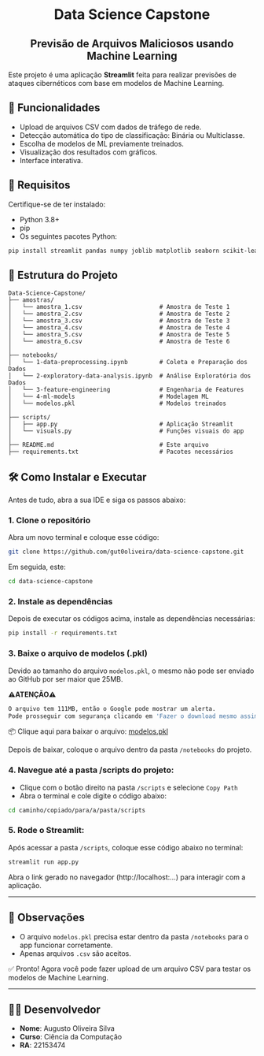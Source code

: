<h1 align="center">Data Science Capstone</h1>
<h2 align="center">Previsão de Arquivos Maliciosos usando Machine Learning</h2>

Este projeto é uma aplicação **Streamlit** feita para realizar previsões de ataques cibernéticos com base em modelos de Machine Learning.

## 🚀 Funcionalidades

- Upload de arquivos CSV com dados de tráfego de rede.
- Detecção automática do tipo de classificação: Binária ou Multiclasse.
- Escolha de modelos de ML previamente treinados.
- Visualização dos resultados com gráficos.
- Interface interativa.

## 🧩 Requisitos

Certifique-se de ter instalado:

- Python 3.8+
- pip
- Os seguintes pacotes Python:
```bash
pip install streamlit pandas numpy joblib matplotlib seaborn scikit-learn xgboost streamlit-lottie os datetime requests
```

## 📁 Estrutura do Projeto

```
Data-Science-Capstone/
├── amostras/
│   └── amostra_1.csv                      # Amostra de Teste 1
│   └── amostra_2.csv                      # Amostra de Teste 2
│   └── amostra_3.csv                      # Amostra de Teste 3
│   └── amostra_4.csv                      # Amostra de Teste 4
│   └── amostra_5.csv                      # Amostra de Teste 5
│   └── amostra_6.csv                      # Amostra de Teste 6
│
├── notebooks/
│   └── 1-data-preprocessing.ipynb         # Coleta e Preparação dos Dados
│   └── 2-exploratory-data-analysis.ipynb  # Análise Exploratória dos Dados
│   └── 3-feature-engineering              # Engenharia de Features
│   └── 4-ml-models                        # Modelagem ML
│   └── modelos.pkl                        # Modelos treinados
│
├── scripts/
│   ├── app.py                             # Aplicação Streamlit
│   └── visuals.py                         # Funções visuais do app
│
├── README.md                              # Este arquivo
├── requirements.txt                       # Pacotes necessários
```

## 🛠️ Como Instalar e Executar

Antes de tudo, abra a sua IDE e siga os passos abaixo:

### 1. Clone o repositório

Abra um novo terminal e coloque esse código:

```bash
git clone https://github.com/gut0oliveira/data-science-capstone.git
```
Em seguida, este:
```bash
cd data-science-capstone
```

### 2. Instale as dependências

Depois de executar os códigos acima, instale as dependências necessárias:

```bash
pip install -r requirements.txt
```

### 3. Baixe o arquivo de modelos (.pkl)

Devido ao tamanho do arquivo `modelos.pkl`, o mesmo não pode ser enviado ao GitHub por ser maior que 25MB.

**⚠️ATENÇÃO⚠️**

```bash
O arquivo tem 111MB, então o Google pode mostrar um alerta.
Pode prosseguir com segurança clicando em 'Fazer o download mesmo assim'`
```

📦 Clique aqui para baixar o arquivo: <a href="https://drive.google.com/uc?export=download&id=1wWmQbKhzWJxsIQc_MfjYCEfkIgvdvHi2" target="_blank">modelos.pkl</a>

Depois de baixar, coloque o arquivo dentro da pasta `/notebooks` do projeto.

### 4. Navegue até a pasta /scripts do projeto:

- Clique com o botão direito na pasta `/scripts` e selecione `Copy Path`
- Abra o terminal e cole digite o código abaixo:
```bash
cd caminho/copiado/para/a/pasta/scripts
```

### 5. Rode o Streamlit:

Após acessar a pasta `/scripts`, coloque esse código abaixo no terminal:
```bash
streamlit run app.py
```
Abra o link gerado no navegador (http://localhost:...) para interagir com a aplicação.

---

## 📌 Observações

- O arquivo `modelos.pkl` precisa estar dentro da pasta `/notebooks` para o app funcionar corretamente.
- Apenas arquivos `.csv` são aceitos.

✅ Pronto! Agora você pode fazer upload de um arquivo CSV para testar os modelos de Machine Learning.

---
## 👨‍💻 Desenvolvedor

- **Nome**: Augusto Oliveira Silva
- **Curso**: Ciência da Computação
- **RA**: 22153474
